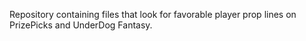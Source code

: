 Repository containing files that look for favorable player prop lines on PrizePicks and UnderDog Fantasy.
